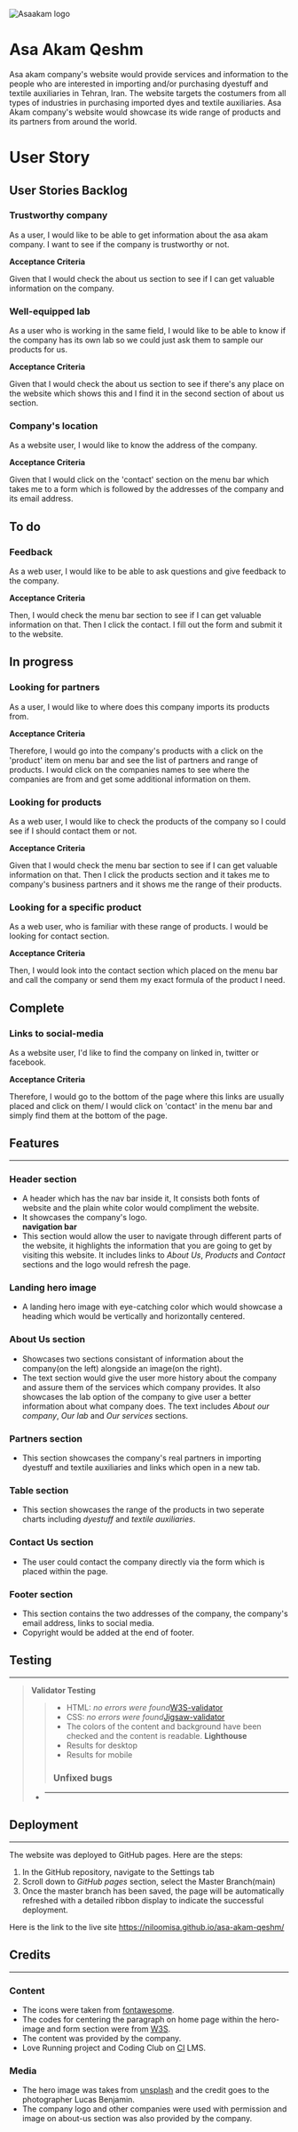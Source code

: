 ![Asaakam logo](assets/images/en-logo.png)
# Asa Akam Qeshm

Asa akam company's website would provide services and information to the people who are interested in importing and/or purchasing dyestuff and textile auxiliaries in Tehran, Iran. The website targets the costumers from all types of industries in purchasing imported dyes and textile auxiliaries. Asa Akam company's website would showcase its wide range of products and its partners from around the world.

# User Story

## User Stories Backlog

### Trustworthy company

As a user, I would like to be able to get information about the asa akam company. I want to see if the company is trustworthy or not.

**Acceptance Criteria**

Given that I would check the about us section to see if I can get valuable information on the company.

### **Well-equipped lab**

As a user who is working in the same field, I would like to be able to know if the company has its own lab so we could just ask them to sample our products for us.

**Acceptance Criteria**

Given that I would check the about us section to see if there's any place on the website which shows this and I find it in the second section of about us section.

### Company's location

As a website user, I would like to know the address of the company.

**Acceptance Criteria**

Given that I would click on the 'contact' section on the menu bar which takes me to a form which is followed by the addresses of the company and its email address.

## To do

### **Feedback**

As a  web user, I would like to be able to ask questions and give feedback to the company.

**Acceptance Criteria**

Then, I would check the menu bar section to see if I can get valuable information on that. Then I click the contact. I fill out the form and submit it to the website.

## In progress

### **Looking for partners**

As a user, I would like to where does this company imports its products from.

**Acceptance Criteria**

Therefore, I would go into the company's products with a click on the 'product' item on menu bar and see the list of partners and range of products. I would click on the companies names to see where the companies are from and get some additional information on them.

### **Looking for products**

As a  web user, I would like to check the products of the company so I could see if I should contact them or not.

**Acceptance Criteria**

Given that I would check the menu bar section to see if I can get valuable information on that. Then I click the products section and it takes me to company's business partners and it shows me the range of their products.

### **Looking for a specific  product**

As a  web user, who is familiar with these range of products. I would be looking for contact section.

**Acceptance Criteria**

Then, I would look into the contact section which placed on the menu bar and call the company or send them my exact formula of the product I need.

## Complete

### **Links to social-media**

As a  website user, I'd like to find the company on linked in, twitter or facebook.

**Acceptance Criteria**

Therefore, I would go to the bottom of the page where this links are usually placed and click on them/ I would click on 'contact' in the menu bar and simply find them at the bottom of the page.
## Features
***
  ### Header section
 * A header which has the nav bar inside it, It consists both fonts of website and the plain white color would compliment the website.
 * It showcases the company's logo. \
 **navigation bar**
 * This section would allow the user to navigate through different parts of the website, it highlights the information that you are going to get by visiting this website. It includes links to *About Us*, *Products* and *Contact* sections and the logo would refresh the page.
 
 ### Landing hero image
 * A landing hero image with eye-catching color which would showcase a heading which would be vertically and horizontally centered.
 
 ### About Us section
 * Showcases two sections consistant of information about the company(on the left) alongside an image(on the right).
 *  The text section would give the user more history about the company and assure them of the services which company provides. It also showcases the lab option of the company to give user a better information about what company does. The text includes *About our company*, *Our lab* and *Our services* sections. 
 
 ### Partners section
 * This section showcases the company's real partners in importing dyestuff and textile auxiliaries and links which open in a new tab.

 ### Table section
* This section showcases the range of the products in two seperate charts including *dyestuff* and *textile auxiliaries*.

### Contact Us section
* The user could contact the company directly via the form which is placed within the page.

### Footer section
* This section contains the two addresses of the company, the company's email address, links to social media. 
* Copyright would be added at the end of footer.

## Testing
***
> **Validator Testing** 
>>* HTML: *no errors were found*[W3S-validator]()
>>* CSS: *no errors were found*[Jigsaw-validator]()
>>* The colors of the content and background have been checked and the content is readable.
>>**Lighthouse**
>>* Results for desktop
>>* Results for mobile
>>### Unfixed bugs
>* ----
## Deployment
***
The website was deployed to GitHub pages. Here are the steps:
1. In the GitHub repository, navigate to the Settings tab
2. Scroll down to *GitHub pages* section, select the Master Branch(main)
3. Once the master branch has been saved, the page will be automatically refreshed with a detailed ribbon display to indicate the successful deployment.


Here is the link to the live site  https://niloomisa.github.io/asa-akam-qeshm/

## Credits
***
### Content
- The icons were taken from [fontawesome](https://fontawesome.com/).
- The codes for centering the paragraph on home page within the hero-image and form section were from [W3S](https://www.w3schools.com/howto/howto_css_center-vertical.asp).
- The content was provided by the company.
- Love Running project and Coding Club on [CI](https://codeinstitute.net) LMS.

### Media
- The hero image was takes from [unsplash](https://unsplash.com/photos/GAM-7l4QzmI) and the credit goes to the photographer Lucas Benjamin.
- The company logo and other companies were used with permission and image on about-us section was also provided by the company. 






   
